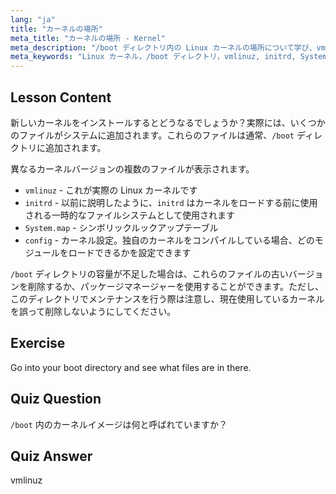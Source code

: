 ```yaml
---
lang: "ja"
title: "カーネルの場所"
meta_title: "カーネルの場所 - Kernel"
meta_description: "/boot ディレクトリ内の Linux カーネルの場所について学び、vmlinuz、initrd、System.map を理解します。カーネルファイルを探索し、スペースを効果的に管理します。"
meta_keywords: "Linux カーネル，/boot ディレクトリ，vmlinuz, initrd, System.map, Linux 初心者，カーネルチュートリアル，Linux ガイド"
---
```


## Lesson Content

新しいカーネルをインストールするとどうなるでしょうか？実際には、いくつかのファイルがシステムに追加されます。これらのファイルは通常、`/boot` ディレクトリに追加されます。

異なるカーネルバージョンの複数のファイルが表示されます。

- `vmlinuz` - これが実際の Linux カーネルです
- `initrd` - 以前に説明したように、`initrd` はカーネルをロードする前に使用される一時的なファイルシステムとして使用されます
- `System.map` - シンボリックルックアップテーブル
- `config` - カーネル設定。独自のカーネルをコンパイルしている場合、どのモジュールをロードできるかを設定できます

`/boot` ディレクトリの容量が不足した場合は、これらのファイルの古いバージョンを削除するか、パッケージマネージャーを使用することができます。ただし、このディレクトリでメンテナンスを行う際は注意し、現在使用しているカーネルを誤って削除しないようにしてください。

## Exercise

Go into your boot directory and see what files are in there.

## Quiz Question

`/boot` 内のカーネルイメージは何と呼ばれていますか？

## Quiz Answer

vmlinuz
